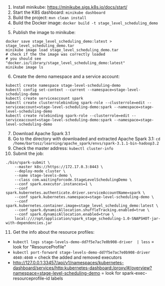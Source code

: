1. Install minikube: https://minikube.sigs.k8s.io/docs/start/
2. Start the K8S dashboard: `minikube dashboard`
3. Build the project: `mvn clean install`
4. Build the Docker image: `docker build -t stage_level_scheduling_demo .`
5. Publish the image to minikube: 
```
docker save stage_level_scheduling_demo:latest > stage_level_scheduling_demo.tar
minikube image load stage_level_scheduling_demo.tar
# check if the the image was correctly loaded
# you should see "docker.io/library/stage_level_scheduling_demo:latest"
minikube image ls
```
6. Create the demo namespace and a service account: 
```
kubectl create namespace stage-level-scheduling-demo
kubectl config set-context --current --namespace=stage-level-scheduling-demo
kubectl create serviceaccount spark
kubectl create clusterrolebinding spark-role --clusterrole=edit --serviceaccount=stage-level-scheduling-demo:spark --namespace=stage-level-scheduling-demo
kubectl create rolebinding spark-role --clusterrole=edit --serviceaccount=stage-level-scheduling-demo:spark --namespace=stage-level-scheduling-demo

```
7. Download Apache Spark 3.1
8. Go to the directory with downloaded and extracted Apache Spark 3.1: `cd /home/bartosz/learning/apache_spark/envs/spark-3.1.1-bin-hadoop3.2`
9. Check the master address: `kubectl cluster-info`
10. Submit the job:
```
./bin/spark-submit \
    --master k8s://https://172.17.0.3:8443 \
    --deploy-mode cluster \
    --name stage-levels-demo \
    --class com.waitingforcode.StageLevelSchedulingDemo \
    --conf spark.executor.instances=1 \
    --conf spark.kubernetes.authenticate.driver.serviceAccountName=spark \
    --conf spark.kubernetes.namespace=stage-level-scheduling-demo \
    --conf spark.kubernetes.container.image=stage_level_scheduling_demo:latest \
    --conf spark.dynamicAllocation.shuffleTracking.enabled=true \
    --conf spark.dynamicAllocation.enabled=true \
    local:////opt/application/spark_stage_scheduling-1.0-SNAPSHOT-jar-with-dependencies.jar
```

11. Get the info about the resource profiles:
* `kubectl logs stage-levels-demo-dd7f5e7ac7e0b908-driver  | less` = look for "ResourceProfile"
* `kubectl port-forward stage-levels-demo-dd7f5e7ac7e0b908-driver 4040:4040` = check the added and removed executors
* http://127.0.0.1:33457/api/v1/namespaces/kubernetes-dashboard/services/http:kubernetes-dashboard:/proxy/#/overview?namespace=stage-level-scheduling-demo 
  = look for  spark-exec-resourceprofile-id labels